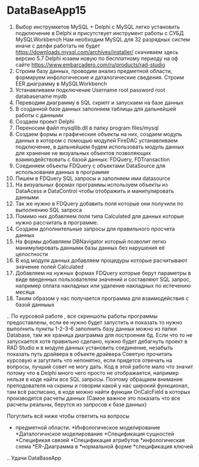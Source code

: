 # DataBaseApp15
1. Выбор инструмкетов
   MySQL + Delphi
   с MySQL легко установить подключение в Delphi и присутствует инструмент работы с СУБД MySQLWorkbench
  Нам необходим MySQL для 32 разрядных систем иначе с делфи работать не будет
https://downloads.mysql.com/archives/installer/ скачиваем здесь версию 5.7
Delphi юзаем новую по бесплатному периоду на оф сайте
https://www.embarcadero.com/ru/products/rad-studio
2. Строим базу данных, проводим анализ предметной области, формируем инфологические и даталогические сведения. Строим EER диаграмму в MySQLWorkbench
3. Устанавливаем подключение
   Username root
   password root
   databasename mydb
4. Переводим диаграмму в SQL скрипт и запускаем на базе данных
5. В созданной базе данных заполняем таблицы для дальнейшей работы с данными
6. Создаем проект Delphi
7. Переносим файл mysqllib.dll в папку program files/mysql
8. Создаем формы и графические объекты на них, создаем модуль данных в котором с помощью модулей FireDAC устанавливаем подключение, в дальнейшем будем использовать модуль данных для хранение не визуальных объектов позволяющих взаимодействовать с базой данных: FDQuery, FDTransaction
9. Соединяем объекты FDQuery с объектами DataSource для использования данных в программе
10. Пишем в FDQuery SQL запросы и заполняем ими datasource
11. На визуальных формах программы используем объекты из DataAcess и DataControl чтобы отображить и манипулировать данными
12. Так же нужно в FDQuery добавить поля которые они получили по выполнению SQL запроса
13. Помимо них добавляем поля типа Calculated для данных которые нужно рассчитать в программе.
14. Создаем дополнительные запросы для правильного просчета данных
15. На формы добавляем DBNavigator который позволит легко манимулировать данными базы данных без нарушения её целостности
16. В код модуля данных добавляем процедуры которые расчитывают значение полей Calculated
17. Добавляем на нужных формах FDQuery которые берут параметры в виде введенных пользователем значений и составляют SQL запрос, например оплата накладных или удаление накладных по истечению месяца
18. Таким образом у нас получается программа для взаимодействия с базой данныых

..
По курсовой работе , все скриншоты работы программы предоставлены, если ее нужно будет запустить и показать то нужно выполнить пункты 1-2-3-6 заполнить базу данных можно из папки Database, там же храница диаграмма для построения бд. Если что то не запускается хотя правильно сделано, нужно будет дебагнуть проект в RAD Studio и в модуле данных установить соединение, незабыть показать путь драйвера в объекте драйвера
Советую прочитать курсовую и загуглить что непонятно, если придется отвечать на вопросы, лучший совет не могу дать.
Код в этой работе мало что значит потому что в Delphi много чего просто не отображается, например нельзя в коде найти все SQL запросы.
Поэтому обращаем внимание преподователя на скрины и говорим какой у нас широкий функционал, там всё расписано, в коде можно найти функции OnCalcField в которых производятся расчеты данных (Самое важное это показать что все расчеты реальны, берутся из запросов к базе данных)

Погуглить всё ниже чтобы ответить на вопросы


* предметной области.
*Инфологическое моделирование
*Даталогичнское моделирование
*Спецификация сущностей
*Спецификая связей
*Спецификация атрибутов
*инфологическая схема
*ER-Диаграмма в *нормальной форме
*спецификация ключей

..
Удачи
DataBaseApp
